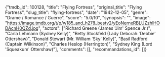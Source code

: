 {"tmdb_id": 100128, "title": "Flying Fortress", "original_title": "Flying Fortress", "slug_title": "flying-fortress", "date": "1942-12-05", "genre": "Drame / Romance / Guerre", "score": "5.0/10", "synopsis": "", "image": "https://image.tmdb.org/t/p/w185_and_h278_bestv2/yEoNerneRBLUZzhlHODAcnH0QZd.jpg", "actors": ["Richard Greene (James 'Jim' Spence Jr.)", "Carla Lehmann (Sydney Kelly)", "Betty Stockfeld (Lady Deborah 'Debbie' Ottershaw)", "Donald Stewart (Mr. William 'Sky' Kelly)", "Basil Radford (Captain Wilkinson)", "Charles Heslop (Herrington)", "Sydney King (Lord 'Squeakum' Ottershaw)"], "comments": [], "recommandations_id": []}